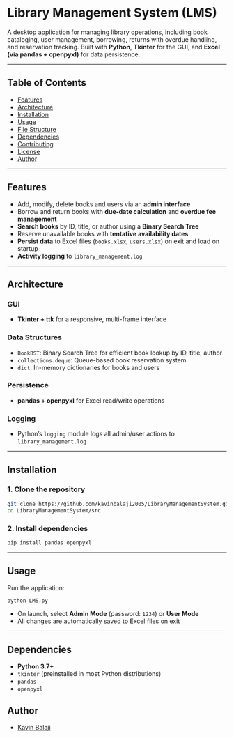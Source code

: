 # Library Management System (LMS)

A desktop application for managing library operations, including book cataloging, user management, borrowing, returns with overdue handling, and reservation tracking. Built with **Python**, **Tkinter** for the GUI, and **Excel (via pandas + openpyxl)** for data persistence.

---

## Table of Contents

- [Features](#features)  
- [Architecture](#architecture)  
- [Installation](#installation)  
- [Usage](#usage)  
- [File Structure](#file-structure)  
- [Dependencies](#dependencies)  
- [Contributing](#contributing)  
- [License](#license)  
- [Author](#author)

---

## Features

- Add, modify, delete books and users via an **admin interface**
- Borrow and return books with **due-date calculation** and **overdue fee management**
- **Search books** by ID, title, or author using a **Binary Search Tree**
- Reserve unavailable books with **tentative availability dates**
- **Persist data** to Excel files (`books.xlsx`, `users.xlsx`) on exit and load on startup
- **Activity logging** to `library_management.log`

---

## Architecture

### GUI
- **Tkinter + ttk** for a responsive, multi-frame interface

### Data Structures
- `BookBST`: Binary Search Tree for efficient book lookup by ID, title, author  
- `collections.deque`: Queue-based book reservation system  
- `dict`: In-memory dictionaries for books and users

### Persistence
- **pandas + openpyxl** for Excel read/write operations

### Logging
- Python’s `logging` module logs all admin/user actions to `library_management.log`

---

## Installation

### 1. Clone the repository
```bash
git clone https://github.com/kavinbalaji2005/LibraryManagementSystem.git
cd LibraryManagementSystem/src
```

### 2. Install dependencies
```bash
pip install pandas openpyxl
```

---

## Usage

Run the application:
```bash
python LMS.py
```

- On launch, select **Admin Mode** (password: `1234`) or **User Mode**
- All changes are automatically saved to Excel files on exit

---

## Dependencies

- **Python 3.7+**
- `tkinter` (preinstalled in most Python distributions)
- `pandas`
- `openpyxl`

## Author

- [Kavin Balaji](https://github.com/kavinbalaji2005)
